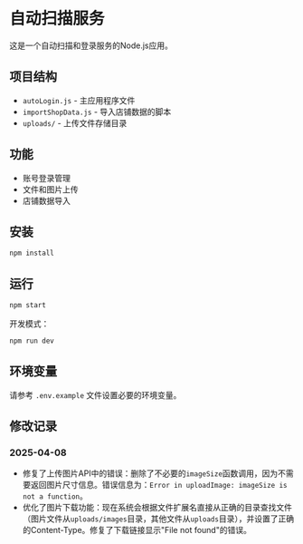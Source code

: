 # 自动扫描服务

这是一个自动扫描和登录服务的Node.js应用。

## 项目结构

- `autoLogin.js` - 主应用程序文件
- `importShopData.js` - 导入店铺数据的脚本
- `uploads/` - 上传文件存储目录

## 功能

- 账号登录管理
- 文件和图片上传
- 店铺数据导入

## 安装

```bash
npm install
```

## 运行

```bash
npm start
```

开发模式：

```bash
npm run dev
```

## 环境变量

请参考 `.env.example` 文件设置必要的环境变量。

## 修改记录

### 2025-04-08

- 修复了上传图片API中的错误：删除了不必要的`imageSize`函数调用，因为不需要返回图片尺寸信息。错误信息为：`Error in uploadImage: imageSize is not a function`。
- 优化了图片下载功能：现在系统会根据文件扩展名直接从正确的目录查找文件（图片文件从`uploads/images`目录，其他文件从`uploads`目录），并设置了正确的Content-Type。修复了下载链接显示"File not found"的错误。 